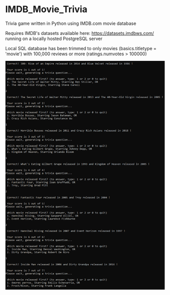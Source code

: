 # IMDB_Movie_Trivia
Trivia game written in Python using IMDB.com movie database

Requires IMDB's datasets available here: https://datasets.imdbws.com/ running on a locally hosted PostgreSQL server

Local SQL database has been trimmed to only movies (basics.titletype = 'movie') with 100,000 reviews or more (ratings.numvotes > 100000)

 ![Screenshot](https://github.com/LLarocque/IMDB_Movie_Trivia/blob/main/Screenshot.png)
